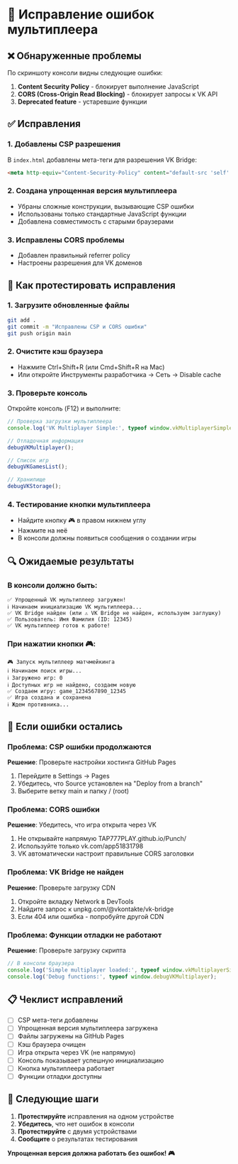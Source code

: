 # 🔧 Исправление ошибок мультиплеера

## ❌ Обнаруженные проблемы

По скриншоту консоли видны следующие ошибки:

1. **Content Security Policy** - блокирует выполнение JavaScript
2. **CORS (Cross-Origin Read Blocking)** - блокирует запросы к VK API
3. **Deprecated feature** - устаревшие функции

## ✅ Исправления

### 1. Добавлены CSP разрешения
В `index.html` добавлены мета-теги для разрешения VK Bridge:

```html
<meta http-equiv="Content-Security-Policy" content="default-src 'self' 'unsafe-inline' 'unsafe-eval' data: blob: https://unpkg.com https://vk.com https://*.vk.com https://*.vkontakte.ru; script-src 'self' 'unsafe-inline' 'unsafe-eval' https://unpkg.com https://vk.com https://*.vk.com; connect-src 'self' https://vk.com https://*.vk.com https://*.vkontakte.ru wss://*.vk.com;">
```

### 2. Создана упрощенная версия мультиплеера
- Убраны сложные конструкции, вызывающие CSP ошибки
- Использованы только стандартные JavaScript функции
- Добавлена совместимость с старыми браузерами

### 3. Исправлены CORS проблемы
- Добавлен правильный referrer policy
- Настроены разрешения для VK доменов

## 🚀 Как протестировать исправления

### 1. Загрузите обновленные файлы
```bash
git add .
git commit -m "Исправлены CSP и CORS ошибки"
git push origin main
```

### 2. Очистите кэш браузера
- Нажмите Ctrl+Shift+R (или Cmd+Shift+R на Mac)
- Или откройте Инструменты разработчика → Сеть → Disable cache

### 3. Проверьте консоль
Откройте консоль (F12) и выполните:

```javascript
// Проверка загрузки мультиплеера
console.log('VK Multiplayer Simple:', typeof window.vkMultiplayerSimple);

// Отладочная информация
debugVKMultiplayer();

// Список игр
debugVKGamesList();

// Хранилище
debugVKStorage();
```

### 4. Тестирование кнопки мультиплеера
- Найдите кнопку 🎮 в правом нижнем углу
- Нажмите на неё
- В консоли должны появиться сообщения о создании игры

## 🔍 Ожидаемые результаты

### В консоли должно быть:
```
✅ Упрощенный VK мультиплеер загружен!
ℹ️ Начинаем инициализацию VK мультиплеера...
✅ VK Bridge найден (или ⚠️ VK Bridge не найден, используем заглушку)
✅ Пользователь: Имя Фамилия (ID: 12345)
✅ VK мультиплеер готов к работе!
```

### При нажатии кнопки 🎮:
```
🎮 Запуск мультиплеер матчмейкинга
ℹ️ Начинаем поиск игры...
ℹ️ Загружено игр: 0
ℹ️ Доступных игр не найдено, создаем новую
✅ Создаем игру: game_1234567890_12345
✅ Игра создана и сохранена
ℹ️ Ждем противника...
```

## 🐛 Если ошибки остались

### Проблема: CSP ошибки продолжаются
**Решение**: Проверьте настройки хостинга GitHub Pages
1. Перейдите в Settings → Pages
2. Убедитесь, что Source установлен на "Deploy from a branch"
3. Выберите ветку main и папку / (root)

### Проблема: CORS ошибки
**Решение**: Убедитесь, что игра открыта через VK
1. Не открывайте напрямую TAP777PLAY.github.io/Punch/
2. Используйте только vk.com/app51831798
3. VK автоматически настроит правильные CORS заголовки

### Проблема: VK Bridge не найден
**Решение**: Проверьте загрузку CDN
1. Откройте вкладку Network в DevTools
2. Найдите запрос к unpkg.com/@vkontakte/vk-bridge
3. Если 404 или ошибка - попробуйте другой CDN

### Проблема: Функции отладки не работают
**Решение**: Проверьте загрузку скрипта
```javascript
// В консоли браузера
console.log('Simple multiplayer loaded:', typeof window.vkMultiplayerSimple);
console.log('Debug functions:', typeof window.debugVKMultiplayer);
```

## 📋 Чеклист исправлений

- [ ] CSP мета-теги добавлены
- [ ] Упрощенная версия мультиплеера загружена
- [ ] Файлы загружены на GitHub Pages
- [ ] Кэш браузера очищен
- [ ] Игра открыта через VK (не напрямую)
- [ ] Консоль показывает успешную инициализацию
- [ ] Кнопка мультиплеера работает
- [ ] Функции отладки доступны

## 🎯 Следующие шаги

1. **Протестируйте** исправления на одном устройстве
2. **Убедитесь**, что нет ошибок в консоли
3. **Протестируйте** с двумя устройствами
4. **Сообщите** о результатах тестирования

**Упрощенная версия должна работать без ошибок! 🎮** 